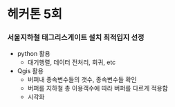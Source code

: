 # 헤커톤 5회
### 서울지하철 태그리스게이트 설치 최적입지 선정

- python 활용
  - 대기행렬, 데이터 전처리, 회귀, etc
- Qgis 활용
  - 버퍼내 종속변수들의 갯수, 종속변수들 확인
  - 버퍼를 지하철 총 이용객수에 따라 버퍼를 다르게 적용함
  - 시각화

